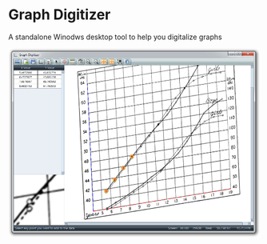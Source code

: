# Graph Digitizer

A standalone Winodws desktop tool to help you digitalize graphs

![Screenshot](Screenshot.png)
